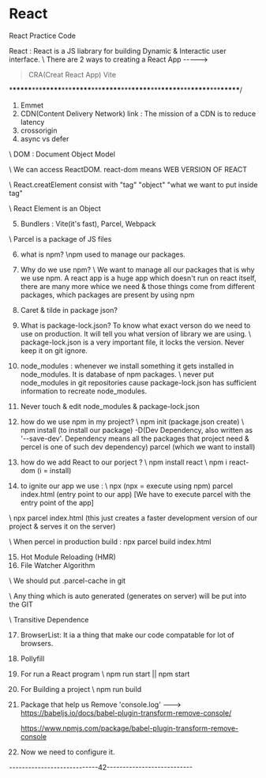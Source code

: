 # React

React Practice Code

React : React is a JS liabrary for building Dynamic & Interactic user interface.
\\ There are 2 ways to creating a React App ----->

> CRA(Creat React App)
> Vite

\***\*\*\*\*\***\*\*\***\*\*\*\*\***\*\*\***\*\*\*\*\***\*\*\***\*\*\*\*\***\*\*\***\*\*\*\*\***\*\*\***\*\*\*\*\***\*\*\***\*\*\*\*\***\*\*\***\*\*\*\*\***/

1. Emmet
2. CDN(Content Delivery Network) link : The mission of a CDN is to reduce latency
3. crossorigin
4. async vs defer

\\ DOM : Document Object Model

\\ We can access ReactDOM. react-dom means WEB VERSION OF REACT

\\ React.creatElement consist with "tag" "object" "what we want to put inside tag"

\\ React Element is an Object

5. Bundlers : Vite(it's fast), Parcel, Webpack

\\ Parcel is a package of JS files

6. what is npm?
   \\npm used to manage our packages.

7. Why do we use npm?
   \\ We want to manage all our packages that is why we use npm. A react app is a huge app which doesn't run on react itself, there are many more whice we need & those things come from different packages, which packages are present by using npm

8. Caret & tilde in package json?

9. What is package-lock.json?
   To know what exact verson do we need to use on production.
   It will tell you what version of library we are using.
   \\ package-lock.json is a very important file, it locks the version. Never keep it on git ignore.

10. node_modules : whenever we install something it gets installed in node_modules. It is database of npm packages.
    \\ never put node_modules in git repositories cause package-lock.json has sufficient information to recreate node_modules.

11. Never touch & edit node_modules & package-lock.json

12. how do we use npm in my project?
    \\ npm init (package.json create)
    \\ npm install (to install our package) -D(Dev Dependency, also written as '--save-dev'. Dependency means all the packages that project need & percel is one of such dev dependency) parcel (which we want to install)

13. how do we add React to our porject ?
    \\ npm install react
    \\ npm i react-dom (i = install)

14. to ignite our app we use :
    \\ npx (npx = execute using npm) parcel index.html (entry point to our app) [We have to execute parcel with the entry point of the app]

\\ npx parcel index.html (this just creates a faster development version of our project & serves it on the server)

\\ When percel in production build : npx parcel build index.html

15. Hot Module Reloading (HMR)
16. File Watcher Algorithm

\\ We should put .parcel-cache in git

\\ Any thing which is auto generated (generates on server) will be put into the GIT

\\ Transitive Dependence

17. BrowserList: It ia a thing that make our code compatable for lot of browsers.

18. Pollyfill

19. For run a React program
    \\ npm run start || npm start
20. For Building a project
    \\ npm run build

21. Package that help us Remove 'console.log' --->
    https://babeljs.io/docs/babel-plugin-transform-remove-console/

    https://www.npmjs.com/package/babel-plugin-transform-remove-console

22. Now we need to configure it.

----------------------------42---------------------------
